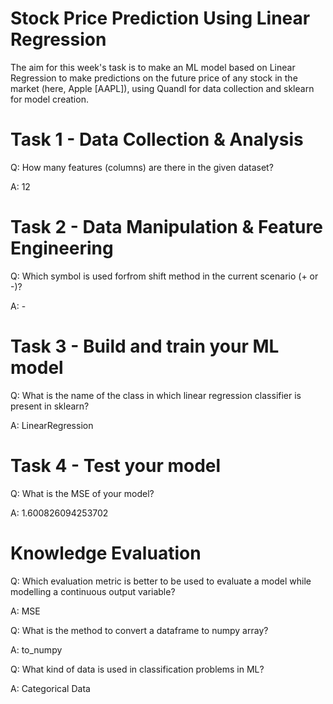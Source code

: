 # Stock Price Prediction Using Linear Regression

The aim for this week's task is to make an ML model based on Linear Regression to make predictions on the future price of any stock in the market (here, Apple [AAPL]), using Quandl for data collection and sklearn for model creation.

# Task 1 - Data Collection & Analysis
Q: How many features (columns) are there in the given dataset?

A: 12

# Task 2 - Data Manipulation & Feature Engineering
Q: Which symbol is used forfrom shift method in the current scenario (+ or -)?

A: -

# Task 3 - Build and train your ML model
Q: What is the name of the class in which linear regression classifier is present in sklearn?

A: LinearRegression

# Task 4 - Test your model
Q: What is the MSE of your model?

A: 1.600826094253702

# Knowledge Evaluation
Q: Which evaluation metric is better to be used to evaluate a model while modelling a continuous output variable?

A: MSE

Q: What is the method to convert a dataframe to numpy array?

A: to_numpy

Q: What kind of data is used in classification problems in ML?

A: Categorical Data
